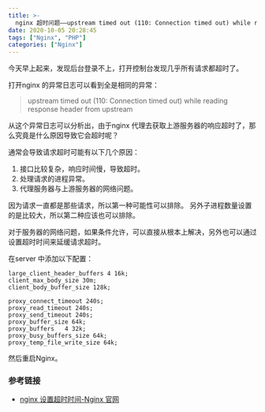 ```yaml
---
title: >-
  nginx 超时问题——upstream timed out (110: Connection timed out) while reading response header from upstream
date: 2020-10-05 20:28:45
tags: ["Nginx", "PHP"]
categories: ["Nginx"]
---
```


今天早上起来，发现后台登录不上，打开控制台发现几乎所有请求都超时了。

<!-- more -->

打开nginx 的异常日志可以看到全是相同的异常：

> upstream timed out (110: Connection timed out) while reading response header from upstream

从这个异常日志可以分析出，由于nginx 代理去获取上游服务器的响应超时了，那么究竟是什么原因导致它会超时呢？

通常会导致请求超时可能有以下几个原因：
1. 接口比较复杂，响应时间慢，导致超时。
2. 处理请求的进程异常。
3. 代理服务器与上游服务器的网络问题。

因为请求一直都是那些请求，所以第一种可能性可以排除。
另外子进程数量设置的是比较大，所以第二种应该也可以排除。

对于服务器的网络问题，如果条件允许，可以直接从根本上解决，另外也可以通过设置超时时间来延缓请求超时。

在server 中添加以下配置：
```
large_client_header_buffers 4 16k;
client_max_body_size 30m;
client_body_buffer_size 128k;

proxy_connect_timeout 240s;
proxy_read_timeout 240s;
proxy_send_timeout 240s;
proxy_buffer_size 64k;
proxy_buffers   4 32k;
proxy_busy_buffers_size 64k;
proxy_temp_file_write_size 64k;
```
然后重启Nginx。

### 参考链接
* [nginx 设置超时时间-Nginx 官网](http://nginx.org/en/docs/http/ngx_http_proxy_module.html#proxy_read_timeout)
